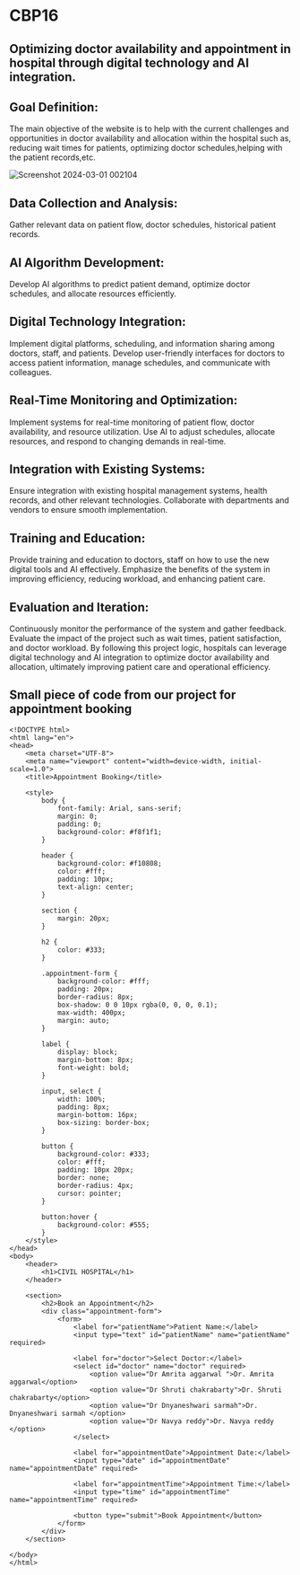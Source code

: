 # CBP16
## Optimizing doctor availability and appointment in hospital through digital technology and AI integration.

## Goal Definition:
The main objective of the website is to help with the current challenges and opportunities in doctor availability and allocation within the hospital such as, reducing wait times for patients, optimizing doctor schedules,helping with the patient records,etc.








![Screenshot 2024-03-01 002104](https://github.com/shruti2056/Firewall_fighters9183/assets/152072097/aab45120-e221-4bfe-8046-dde04e66508c)









## Data Collection and Analysis:
Gather relevant data on patient flow, doctor schedules, historical patient records.

## AI Algorithm Development:
Develop AI algorithms to predict patient demand, optimize doctor schedules, and allocate resources efficiently.

## Digital Technology Integration:
Implement digital platforms, scheduling, and information sharing among doctors, staff, and patients.
Develop user-friendly interfaces for doctors to access patient information, manage schedules, and communicate with colleagues.

## Real-Time Monitoring and Optimization:
Implement systems for real-time monitoring of patient flow, doctor availability, and resource utilization.
Use AI to adjust schedules, allocate resources, and respond to changing demands in real-time.

## Integration with Existing Systems:
Ensure integration with existing hospital management systems, health records, and other relevant technologies.
Collaborate with departments and vendors to ensure smooth implementation.

## Training and Education:
Provide training and education to doctors, staff on how to use the new digital tools and AI effectively.
Emphasize the benefits of the system in improving efficiency, reducing workload, and enhancing patient care.

## Evaluation and Iteration:
Continuously monitor the performance of the system and gather feedback.
Evaluate the impact of the project such as wait times, patient satisfaction, and doctor workload.
By following this project logic, hospitals can leverage digital technology and AI integration to optimize doctor availability and allocation, ultimately improving patient care and operational efficiency.

## Small piece of code from our project for appointment booking
```
<!DOCTYPE html>
<html lang="en">
<head>
    <meta charset="UTF-8">
    <meta name="viewport" content="width=device-width, initial-scale=1.0">
    <title>Appointment Booking</title>
    
    <style>
        body {
            font-family: Arial, sans-serif;
            margin: 0;
            padding: 0;
            background-color: #f8f1f1;
        }

        header {
            background-color: #f10808;
            color: #fff;
            padding: 10px;
            text-align: center;
        }

        section {
            margin: 20px;
        }

        h2 {
            color: #333;
        }

        .appointment-form {
            background-color: #fff;
            padding: 20px;
            border-radius: 8px;
            box-shadow: 0 0 10px rgba(0, 0, 0, 0.1);
            max-width: 400px;
            margin: auto;
        }

        label {
            display: block;
            margin-bottom: 8px;
            font-weight: bold;
        }

        input, select {
            width: 100%;
            padding: 8px;
            margin-bottom: 16px;
            box-sizing: border-box;
        }

        button {
            background-color: #333;
            color: #fff;
            padding: 10px 20px;
            border: none;
            border-radius: 4px;
            cursor: pointer;
        }

        button:hover {
            background-color: #555;
        }
    </style>
</head>
<body>
    <header>
        <h1>CIVIL HOSPITAL</h1>
    </header>

    <section>
        <h2>Book an Appointment</h2>
        <div class="appointment-form">
            <form>
                <label for="patientName">Patient Name:</label>
                <input type="text" id="patientName" name="patientName" required>

                <label for="doctor">Select Doctor:</label>
                <select id="doctor" name="doctor" required>
                    <option value="Dr Amrita aggarwal ">Dr. Amrita aggarwal</option>
                    <option value="Dr Shruti chakrabarty">Dr. Shruti chakrabarty</option>
                    <option value="Dr Dnyaneshwari sarmah">Dr. Dnyaneshwari sarmah </option>
                    <option value="Dr Navya reddy">Dr. Navya reddy </option>
                </select>

                <label for="appointmentDate">Appointment Date:</label>
                <input type="date" id="appointmentDate" name="appointmentDate" required>

                <label for="appointmentTime">Appointment Time:</label>
                <input type="time" id="appointmentTime" name="appointmentTime" required>

                <button type="submit">Book Appointment</button>
            </form>
        </div>
    </section>

</body>
</html>
```
